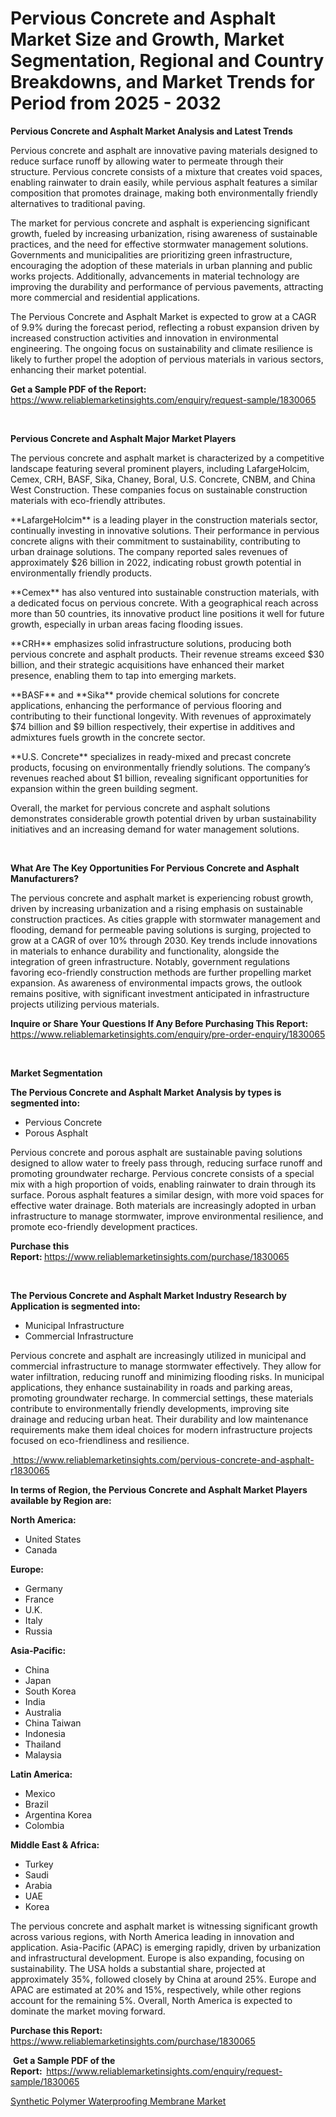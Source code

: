 <p><h1>Pervious Concrete and Asphalt Market Size and Growth, Market Segmentation, Regional and Country Breakdowns, and Market Trends for Period from 2025 -  2032</h1></p><p><strong>Pervious Concrete and Asphalt Market Analysis and Latest Trends</strong></p>
<p><p>Pervious concrete and asphalt are innovative paving materials designed to reduce surface runoff by allowing water to permeate through their structure. Pervious concrete consists of a mixture that creates void spaces, enabling rainwater to drain easily, while pervious asphalt features a similar composition that promotes drainage, making both environmentally friendly alternatives to traditional paving.</p><p>The market for pervious concrete and asphalt is experiencing significant growth, fueled by increasing urbanization, rising awareness of sustainable practices, and the need for effective stormwater management solutions. Governments and municipalities are prioritizing green infrastructure, encouraging the adoption of these materials in urban planning and public works projects. Additionally, advancements in material technology are improving the durability and performance of pervious pavements, attracting more commercial and residential applications.</p><p>The Pervious Concrete and Asphalt Market is expected to grow at a CAGR of 9.9% during the forecast period, reflecting a robust expansion driven by increased construction activities and innovation in environmental engineering. The ongoing focus on sustainability and climate resilience is likely to further propel the adoption of pervious materials in various sectors, enhancing their market potential.</p></p>
<p><strong>Get a Sample PDF of the Report:&nbsp;</strong> <a href="https://www.reliablemarketinsights.com/enquiry/request-sample/1830065?utm_campaign=2885&utm_medium=2&utm_source=Github&utm_content=ia&utm_term=03042025&utm_id=pervious-concrete-and-asphalt">https://www.reliablemarketinsights.com/enquiry/request-sample/1830065</a></p>
<p>&nbsp;</p>
<p><strong>Pervious Concrete and Asphalt Major Market Players</strong></p>
<p><p>The pervious concrete and asphalt market is characterized by a competitive landscape featuring several prominent players, including LafargeHolcim, Cemex, CRH, BASF, Sika, Chaney, Boral, U.S. Concrete, CNBM, and China West Construction. These companies focus on sustainable construction materials with eco-friendly attributes.</p><p>**LafargeHolcim** is a leading player in the construction materials sector, continually investing in innovative solutions. Their performance in pervious concrete aligns with their commitment to sustainability, contributing to urban drainage solutions. The company reported sales revenues of approximately $26 billion in 2022, indicating robust growth potential in environmentally friendly products.</p><p>**Cemex** has also ventured into sustainable construction materials, with a dedicated focus on pervious concrete. With a geographical reach across more than 50 countries, its innovative product line positions it well for future growth, especially in urban areas facing flooding issues.</p><p>**CRH** emphasizes solid infrastructure solutions, producing both pervious concrete and asphalt products. Their revenue streams exceed $30 billion, and their strategic acquisitions have enhanced their market presence, enabling them to tap into emerging markets.</p><p>**BASF** and **Sika** provide chemical solutions for concrete applications, enhancing the performance of pervious flooring and contributing to their functional longevity. With revenues of approximately $74 billion and $9 billion respectively, their expertise in additives and admixtures fuels growth in the concrete sector.</p><p>**U.S. Concrete** specializes in ready-mixed and precast concrete products, focusing on environmentally friendly solutions. The company’s revenues reached about $1 billion, revealing significant opportunities for expansion within the green building segment.</p><p>Overall, the market for pervious concrete and asphalt solutions demonstrates considerable growth potential driven by urban sustainability initiatives and an increasing demand for water management solutions.</p></p>
<p>&nbsp;</p>
<p><strong>What Are The Key Opportunities For Pervious Concrete and Asphalt Manufacturers?</strong></p>
<p><p>The pervious concrete and asphalt market is experiencing robust growth, driven by increasing urbanization and a rising emphasis on sustainable construction practices. As cities grapple with stormwater management and flooding, demand for permeable paving solutions is surging, projected to grow at a CAGR of over 10% through 2030. Key trends include innovations in materials to enhance durability and functionality, alongside the integration of green infrastructure. Notably, government regulations favoring eco-friendly construction methods are further propelling market expansion. As awareness of environmental impacts grows, the outlook remains positive, with significant investment anticipated in infrastructure projects utilizing pervious materials.</p></p>
<p><strong>Inquire or Share Your Questions If Any Before Purchasing This Report:</strong> <a href="https://www.reliablemarketinsights.com/enquiry/pre-order-enquiry/1830065?utm_campaign=2885&utm_medium=2&utm_source=Github&utm_content=ia&utm_term=03042025&utm_id=pervious-concrete-and-asphalt">https://www.reliablemarketinsights.com/enquiry/pre-order-enquiry/1830065</a></p>
<p>&nbsp;</p>
<p><strong>Market Segmentation</strong></p>
<p><strong>The Pervious Concrete and Asphalt Market Analysis by types is segmented into:</strong></p>
<p><ul><li>Pervious Concrete</li><li>Porous Asphalt</li></ul></p>
<p><p>Pervious concrete and porous asphalt are sustainable paving solutions designed to allow water to freely pass through, reducing surface runoff and promoting groundwater recharge. Pervious concrete consists of a special mix with a high proportion of voids, enabling rainwater to drain through its surface. Porous asphalt features a similar design, with more void spaces for effective water drainage. Both materials are increasingly adopted in urban infrastructure to manage stormwater, improve environmental resilience, and promote eco-friendly development practices.</p></p>
<p><strong>Purchase this Report:&nbsp;</strong><a href="https://www.reliablemarketinsights.com/purchase/1830065?utm_campaign=2885&utm_medium=2&utm_source=Github&utm_content=ia&utm_term=03042025&utm_id=pervious-concrete-and-asphalt">https://www.reliablemarketinsights.com/purchase/1830065</a></p>
<p>&nbsp;</p>
<p><strong>The Pervious Concrete and Asphalt Market Industry Research by Application is segmented into:</strong></p>
<p><ul><li>Municipal Infrastructure</li><li>Commercial Infrastructure</li></ul></p>
<p><p>Pervious concrete and asphalt are increasingly utilized in municipal and commercial infrastructure to manage stormwater effectively. They allow for water infiltration, reducing runoff and minimizing flooding risks. In municipal applications, they enhance sustainability in roads and parking areas, promoting groundwater recharge. In commercial settings, these materials contribute to environmentally friendly developments, improving site drainage and reducing urban heat. Their durability and low maintenance requirements make them ideal choices for modern infrastructure projects focused on eco-friendliness and resilience.</p></p>
<p><a href="https://www.reliablemarketinsights.com/pervious-concrete-and-asphalt-r1830065?utm_campaign=2885&utm_medium=2&utm_source=Github&utm_content=ia&utm_term=03042025&utm_id=pervious-concrete-and-asphalt">&nbsp;https://www.reliablemarketinsights.com/pervious-concrete-and-asphalt-r1830065</a></p>
<p><strong>In terms of Region, the Pervious Concrete and Asphalt Market Players available by Region are:</strong></p>
<p>
    <p> <strong> North America: </strong>
        <ul>
            <li>United States</li>
            <li>Canada</li>
        </ul>
        </p> 
    <p> <strong> Europe: </strong>
        <ul>
            <li>Germany</li>
            <li>France</li>
            <li>U.K.</li>
            <li>Italy</li>
            <li>Russia</li>
        </ul>
        </p> 
    <p> <strong> Asia-Pacific: </strong>
        <ul>
            <li>China</li>
            <li>Japan</li>
            <li>South Korea</li>
            <li>India</li>
            <li>Australia</li>
            <li>China Taiwan</li>
            <li>Indonesia</li>
            <li>Thailand</li>
            <li>Malaysia</li>
        </ul>
        </p> 
    <p> <strong> Latin America: </strong>
        <ul>
            <li>Mexico</li>
            <li>Brazil</li>
            <li>Argentina Korea</li>
            <li>Colombia</li>
        </ul>
        </p> 
    <p> <strong> Middle East & Africa: </strong>
        <ul>
            <li>Turkey</li>
            <li>Saudi</li>
            <li>Arabia</li>
            <li>UAE</li>
            <li>Korea</li>
        </ul>
    </p>
    </p>
<p><p>The pervious concrete and asphalt market is witnessing significant growth across various regions, with North America leading in innovation and application. Asia-Pacific (APAC) is emerging rapidly, driven by urbanization and infrastructural development. Europe is also expanding, focusing on sustainability. The USA holds a substantial share, projected at approximately 35%, followed closely by China at around 25%. Europe and APAC are estimated at 20% and 15%, respectively, while other regions account for the remaining 5%. Overall, North America is expected to dominate the market moving forward.</p></p>
<p><strong>Purchase this Report: </strong><a href="https://www.reliablemarketinsights.com/purchase/1830065?utm_campaign=2885&utm_medium=2&utm_source=Github&utm_content=ia&utm_term=03042025&utm_id=pervious-concrete-and-asphalt">https://www.reliablemarketinsights.com/purchase/1830065</a></p>
<p>&nbsp;<strong>Get a Sample PDF of the Report:&nbsp;&nbsp;</strong><a href="https://www.reliablemarketinsights.com/enquiry/request-sample/1830065?utm_campaign=2885&utm_medium=2&utm_source=Github&utm_content=ia&utm_term=03042025&utm_id=pervious-concrete-and-asphalt">https://www.reliablemarketinsights.com/enquiry/request-sample/1830065</a></p>
<p><strong></strong></p>
<p><p><a href="https://github.com/ajayanhaizan/Market-Research-Report-List-1/blob/main/synthetic-polymer-waterproofing-membrane-market.md?utm_campaign=2885&utm_medium=2&utm_source=Github&utm_content=ia&utm_term=03042025&utm_id=pervious-concrete-and-asphalt">Synthetic Polymer Waterproofing Membrane Market</a></p></p>